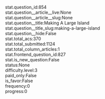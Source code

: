 stat.question_id:854  
stat.question__article__live:None  
stat.question__article__slug:None  
stat.question__title:Making A Large Island  
stat.question__title_slug:making-a-large-island  
stat.question__hide:False  
stat.total_acs:370  
stat.total_submitted:1124  
stat.total_column_articles:1  
stat.frontend_question_id:827  
stat.is_new_question:False  
status:None  
difficulty.level:3  
paid_only:False  
is_favor:False  
frequency:0  
progress:0  
